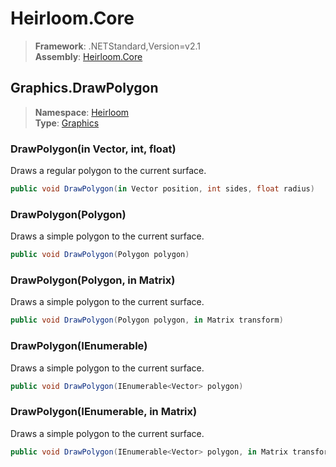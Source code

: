 # Heirloom.Core

> **Framework**: .NETStandard,Version=v2.1  
> **Assembly**: [Heirloom.Core][0]  

## Graphics.DrawPolygon

> **Namespace**: [Heirloom][0]  
> **Type**: [Graphics][1]  

### DrawPolygon(in Vector, int, float)

Draws a regular polygon to the current surface.

```cs
public void DrawPolygon(in Vector position, int sides, float radius)
```

### DrawPolygon(Polygon)

Draws a simple polygon to the current surface.

```cs
public void DrawPolygon(Polygon polygon)
```

### DrawPolygon(Polygon, in Matrix)

Draws a simple polygon to the current surface.

```cs
public void DrawPolygon(Polygon polygon, in Matrix transform)
```

### DrawPolygon(IEnumerable<Vector>)

Draws a simple polygon to the current surface.

```cs
public void DrawPolygon(IEnumerable<Vector> polygon)
```

### DrawPolygon(IEnumerable<Vector>, in Matrix)

Draws a simple polygon to the current surface.

```cs
public void DrawPolygon(IEnumerable<Vector> polygon, in Matrix transform)
```

[0]: ../Heirloom.Core.md
[1]: Heirloom.Graphics.md
